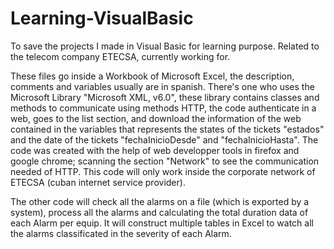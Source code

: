 # Learning-VisualBasic
To save the projects I made in Visual Basic for learning purpose. Related to the telecom company ETECSA, currently working for.

These files go inside a Workbook of Microsoft Excel, the description, comments and variables usually are in spanish.
  There's one who uses the Microsoft Library "Microsoft XML, v6.0", these library contains classes and methods to communicate using methods HTTP, the code authenticate in a web, 
  goes to the list section, and download the information of the web contained in the variables that represents the states of the tickets "estados" and the date of the tickets "fechaInicioDesde"
  and "fechaInicioHasta". The code was created with the help of web developper tools in firefox and google chrome; scanning the section "Network" to see the communication needed of HTTP.
  This code will only work inside the corporate network of ETECSA (cuban internet service provider).

  The other code will check all the alarms on a file (which is exported by a system), process all the alarms and calculating the total duration data of each Alarm per equip. It will construct
  multiple tables in Excel to watch all the alarms classificated in the severity of each Alarm.
